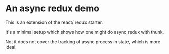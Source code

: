 # An async redux demo

This is an extension of the react/ redux starter.

It's a minimal setup which shows how one might do async redux with thunk.

Not it does not cover the tracking of async process in state, which is more ideal.


